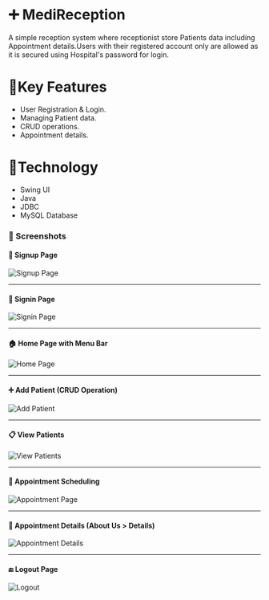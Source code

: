 # ➕️ MediReception
A simple reception system where receptionist store Patients data including Appointment details.Users with their registered account only are allowed as it is secured using Hospital's password for login.

# 🔑Key Features
- User Registration & Login.
- Managing Patient data.
- CRUD operations.
- Appointment details.

# 🚀Technology
- Swing UI
- Java
- JDBC
- MySQL Database

### 📸 Screenshots

#### 🔐 Signup Page  
![Signup Page](https://github.com/your-username/hospital-reception-system/blob/main/screenshots/signup.png?raw=true)

---

#### 🔐 Signin Page  
![Signin Page](https://github.com/your-username/hospital-reception-system/blob/main/screenshots/signin.png?raw=true)

---

#### 🏠 Home Page with Menu Bar  
![Home Page](https://github.com/your-username/hospital-reception-system/blob/main/screenshots/home.png?raw=true)

---

#### ➕ Add Patient (CRUD Operation)  
![Add Patient](https://github.com/your-username/hospital-reception-system/blob/main/screenshots/add_patient.png?raw=true)

---

#### 📋 View Patients  
![View Patients](https://github.com/your-username/hospital-reception-system/blob/main/screenshots/view_patients.png?raw=true)

---

#### 📅 Appointment Scheduling  
![Appointment Page](https://github.com/your-username/hospital-reception-system/blob/main/screenshots/appointment.png?raw=true)

---

#### 📄 Appointment Details (About Us > Details)  
![Appointment Details](https://github.com/your-username/hospital-reception-system/blob/main/screenshots/appointment_details.png?raw=true)

---

#### 🔚 Logout Page  
![Logout](https://github.com/your-username/hospital-reception-system/blob/main/screenshots/logout.png?raw=true)
